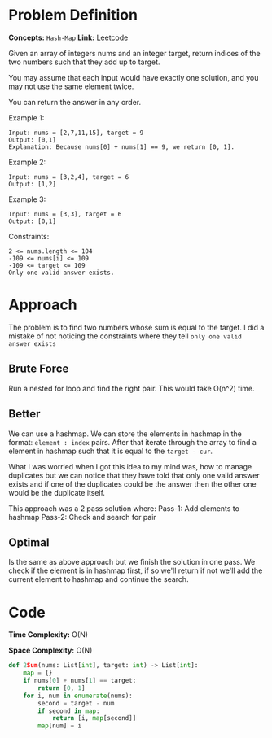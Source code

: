 # Problem Definition

**Concepts:** `Hash-Map`
**Link:** [Leetcode](https://leetcode.com/problems/two-sum/description/)

Given an array of integers nums and an integer target, return indices of the two numbers such that they add up to target.

You may assume that each input would have exactly one solution, and you may not use the same element twice.

You can return the answer in any order.

 

Example 1:

    Input: nums = [2,7,11,15], target = 9
    Output: [0,1]
    Explanation: Because nums[0] + nums[1] == 9, we return [0, 1].

Example 2:

    Input: nums = [3,2,4], target = 6
    Output: [1,2]

Example 3:

    Input: nums = [3,3], target = 6
    Output: [0,1]

Constraints:

    2 <= nums.length <= 104
    -109 <= nums[i] <= 109
    -109 <= target <= 109
    Only one valid answer exists.

# Approach

The problem is to find two numbers whose sum is equal to the target. I did a mistake of not noticing the constraints where they tell `only one valid answer exists`

## Brute Force

Run a nested for loop and find the right pair. This would take O(n^2) time.

## Better

We can use a hashmap. We can store the elements in hashmap in the format: `element : index` pairs. After that iterate through the array to find a element in hashmap such that it is equal to the `target - cur`. 

What I was worried when I got this idea to my mind was, how to manage duplicates but we can notice that they have told that only one valid answer exists and if one of the duplicates could be the answer then the other one would be the duplicate itself.

This approach was a 2 pass solution where:
Pass-1: Add elements to hashmap
Pass-2: Check and search for pair

## Optimal 

Is the same as above approach but we finish the solution in one pass. We check if the element is in hashmap first, if so we'll return if not we'll add the current element to hashmap and continue the search.

# Code

**Time Complexity:** O(N)

**Space Complexity:** O(N)

```python
def 2Sum(nums: List[int], target: int) -> List[int]:
    map = {}
    if nums[0] + nums[1] == target:
        return [0, 1]
    for i, num in enumerate(nums):
        second = target - num
        if second in map:
            return [i, map[second]]
        map[num] = i
```